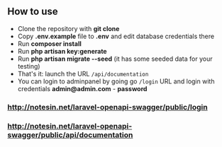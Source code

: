 
## How to use

- Clone the repository with __git clone__
- Copy __.env.example__ file to __.env__ and edit database credentials there
- Run __composer install__
- Run __php artisan key:generate__
- Run __php artisan migrate --seed__ (it has some seeded data for your testing)
- That's it: launch the URL `/api/documentation`
- You can login to adminpanel by going go `/login` URL and login with credentials __admin@admin.com__ - __password__

###  http://notesin.net/laravel-openapi-swagger/public/login
###  http://notesin.net/laravel-openapi-swagger/public/api/documentation


